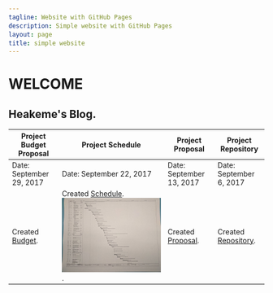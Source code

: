 ```yaml
---
tagline: Website with GitHub Pages
description: Simple website with GitHub Pages
layout: page
title: simple website
---
```



# WELCOME

Heakeme's Blog.
-------------
Project Budget Proposal | Project Schedule | Project Proposal | Project Repository 
-------------------| -----------------|----------------- |------------------------
Date: September 29, 2017 | Date: September 22, 2017 | Date: September 13, 2017 | Date: September 6, 2017 
Created [Budget](https://github.com/TheKeme/SensorEffector/blob/master/DOCUMENTS/DMX512CONTROLLER.docx).  | Created [Schedule](https://github.com/TheKeme/KemeRepository//blob/master/DOCUMENTS/DMX512Schedule.mpp). ![Image of Schedule](https://github.com/TheKeme/KemeRepository/blob/master/IMAGES/ProjectSchedule.jpeg). | Created [Proposal](https://github.com/TheKeme/KemeRepository/blob/master/DOCUMENTS/ProposalContentheakemeWilliams.pdf). | Created [Repository](https://github.com/Thekeme/KemeRepository).


